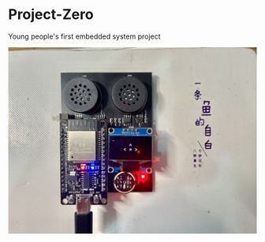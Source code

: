 # Project-Zero
Young people's first embedded system project

![ESP32 Audio Board](images/ESP32_Audio_Board.png "图片title")
